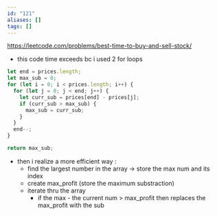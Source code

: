 ```yaml
---
id: "121"
aliases: []
tags: []
---
```


https://leetcode.com/problems/best-time-to-buy-and-sell-stock/

- this code time exceeds bc i used 2 for loops

```javascript
let end = prices.length;
let max_sub = 0;
for (let i = 0; i < prices.length; i++) {
  for (let j = 0; j < end; j++) {
    let curr_sub = prices[end] - prices[j];
    if (curr_sub > max_sub) {
      max_sub = curr_sub;
    }
  }
  end--;
}

return max_sub;
```

- then i realize a more efficient way :
  - find the largest number in the array -> store the max num and its index
  - create max_profit (store the maximum substraction)
  - iterate thru the array
    - if the max - the current num > max_profit then replaces the max_profit with the sub
